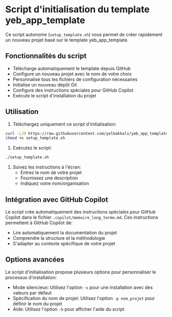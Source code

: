 <!--
RÉFÉRENCES CROISÉES:
- Ce fichier est référencé dans: [docs/installation.md:83]
-->

# Script d'initialisation du template yeb_app_template

Ce script autonome (`setup_template.sh`) vous permet de créer rapidement un nouveau projet basé sur le template yeb_app_template.

## Fonctionnalités du script

- Télécharge automatiquement le template depuis GitHub
- Configure un nouveau projet avec le nom de votre choix
- Personnalise tous les fichiers de configuration nécessaires
- Initialise un nouveau dépôt Git
- Configure des instructions spéciales pour GitHub Copilot
- Exécute le script d'installation du projet

## Utilisation

1. Téléchargez uniquement ce script d'initialisation:

```bash
curl -LJO https://raw.githubusercontent.com/yelbakkali/yeb_app_template/main/setup_template.sh
chmod +x setup_template.sh
```

1. Exécutez le script:

```bash
./setup_template.sh
```

1. Suivez les instructions à l'écran:
   - Entrez le nom de votre projet
   - Fournissez une description
   - Indiquez votre nom/organisation

## Intégration avec GitHub Copilot

Le script crée automatiquement des instructions spéciales pour GitHub Copilot dans le fichier `.copilot/memoire_long_terme.md`. Ces instructions permettent à GitHub Copilot de:

- Lire automatiquement la documentation du projet
- Comprendre la structure et la méthodologie
- S'adapter au contexte spécifique de votre projet

## Options avancées

Le script d'initialisation propose plusieurs options pour personnaliser le processus d'installation:

- Mode silencieux: Utilisez l'option `-s` pour une installation avec des valeurs par défaut
- Spécification du nom de projet: Utilisez l'option `-p nom_projet` pour définir le nom du projet
- Aide: Utilisez l'option `-h` pour afficher l'aide du script
